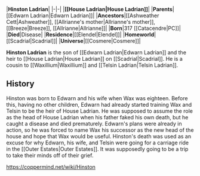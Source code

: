 |**Hinston Ladrian**|
|-|-|
|**[[House Ladrian\|House Ladrian]]**|
|**Parents**|[[Edwarn Ladrian\|Edwarn Ladrian]]|
|**Ancestors**|[[Ashweather Cett\|Ashweather]], [[Allrianne's mother\|Allrianne's mother]], [[Breeze\|Breeze]], [[Allrianne\|Allrianne]]|
|**Born**|317 [[Catacendre\|PC]]|
|**Died**|Disease|
|**Residence**|[[Elendel\|Elendel]]|
|**Homeworld**|[[Scadrial\|Scadrial]]|
|**Universe**|[[Cosmere\|Cosmere]]|

**Hinston Ladrian** is the son of [[Edwarn Ladrian\|Edwarn Ladrian]] and the heir to [[House Ladrian\|House Ladrian]] on [[Scadrial\|Scadrial]]. He is a cousin to [[Waxillium\|Waxillium]] and [[Telsin Ladrian\|Telsin Ladrian]].

## History
Hinston was born to Edwarn and his wife when Wax was eighteen. Before this, having no other children, Edwarn had already started training Wax and Telsin to be the heir of House Ladrian. He was supposed to assume the role as the head of House Ladrian when his father faked his own death, but he caught a disease and died prematurely. Edwarn's plans were already in action, so he was forced to name Wax his successor as the new head of the house and hope that Wax would be useful.
Hinston's death was used as an excuse for why Edwarn, his wife, and Telsin were going for a carriage ride in the [[Outer Estates\|Outer Estates]]. It was supposedly going to be a trip to take their minds off of their grief.



https://coppermind.net/wiki/Hinston